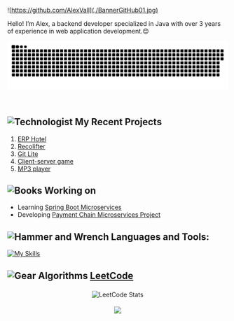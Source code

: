 ![https://github.com/AlexVall](./BannerGitHub01.jpg)

Hello! I’m Alex, a backend developer specialized in Java with over 3 years of experience in web application development.😊 
<p align="center">
 <img width="1000" src="github-snake.svg" alt="snake"/>
</p>

<div id="header" align="center">
  <img src="https://komarev.com/ghpvc/?username=AlexVallTuru&style=for-the-badge&color=orange" alt=""/>
</div>

## <img src="https://raw.githubusercontent.com/Tarikul-Islam-Anik/Animated-Fluent-Emojis/master/Emojis/People/Technologist.png" alt="Technologist" width="30" height="30" /> My Recent Projects 

 1. [ERP Hotel](https://github.com/AlexVallTuru/HotelErp-SpringBoot)
 2. [Recolifter](https://github.com/AlexVallTuru/Recolifter)
 3. [Git Lite](https://github.com/AlexVallTuru/GitLite-MongoDB)
 4. [Client-server game](https://github.com/AlexVallTuru/Server_JocCarreraDeCaballs)
 5. [MP3 player](https://github.com/AlexVallTuru/ReproductorMP3)

## <img src="https://raw.githubusercontent.com/Tarikul-Islam-Anik/Animated-Fluent-Emojis/master/Emojis/Objects/Books.png" alt="Books" width="30" height="30" /> **Working on**

- Learning [Spring Boot Microservices](https://www.udemy.com/course/microservicios-spring-boot-cloud-docker-profesional/)
- Developing [Payment Chain Microservices Project](https://github.com/AlexVallTuru/paymentchainparent)


## <img src="https://raw.githubusercontent.com/Tarikul-Islam-Anik/Animated-Fluent-Emojis/master/Emojis/Objects/Hammer%20and%20Wrench.png" alt="Hammer and Wrench" width="30" height="30" /> **Languages and Tools:**  

[![My Skills](https://skillicons.dev/icons?i=java,spring,python,mysql,postgres,mongodb,vscode,maven,stackoverflow,github,git,postman,docker&perline=10)](#)






## <img src="https://raw.githubusercontent.com/Tarikul-Islam-Anik/Animated-Fluent-Emojis/master/Emojis/Objects/Gear.png" alt="Gear" width="22" height="22" /> **Algorithms** [LeetCode](https://leetcode.com/u/alexvallturu/)
<p align="center">
 <img width="500" src="https://leetcard.jacoblin.cool/alexvallturu?ext=heatmap" alt="LeetCode Stats" style="padding:5px; border-radius:5px;"/>
</p>

<p align="center">
     <img src="https://capsule-render.vercel.app/api?type=waving&color=gradient&height=100&section=footer"/>
</p>

